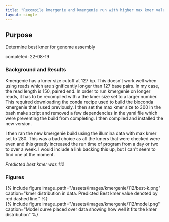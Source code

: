 ```yaml
---
title: "Recompile kmergenie and kmergenie run with higher max kmer value"
layout: single
---
```


## Purpose
Determine best kmer for genome assembly

completed: 22-08-19 

### Background and Results
Kmergenie has a kmer size cutoff at 127 bp. This doesn't work well when using reads which are significantly longer than 127 base pairs. In my case, the read length is 150, paired end. In order to run kmergenie on longer reads, it has to be recompiled with a the kmer size set to a larger number. This required downloading the conda recipe used to build the bioconda kmergenie that I used previously. I then set the max kmer size to 300 in the bash make script and removed a few dependencies in the yaml file which were preventing the build from completing. I then compiled and installed the new version.  

I then ran the new kmergenie build using the illumina data with max kmer set to 280. This was a bad choice as all the kmers that were checked were even and this greatly increased the run time of program from a day or two to over a week. I would include a link backing this up, but I can't seem to find one at the moment.   

 *Predicted best kmer was 112*

### Figures
{% include figure image_path="/assets/images/kmergenie/112/best-k.png" caption="kmer distribution in data. Predicted Best kmer value denoted by red dashed line." %}  
{% include figure image_path="/assets/images/kmergenie/112/model.png"  caption="Model curve placed over data showing how well it fits the kmer distribution" %}  



